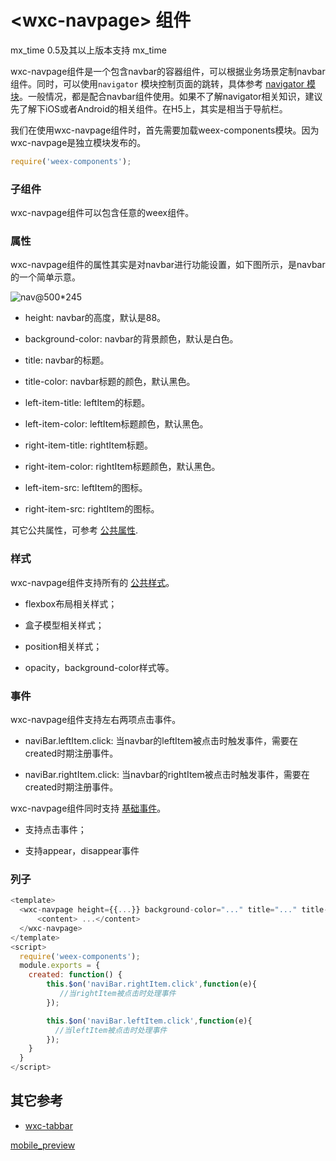# &lt;wxc-navpage&gt; 组件

mx_time 
	0.5及其以上版本支持
mx_time 

wxc-navpage组件是一个包含navbar的容器组件，可以根据业务场景定制navbar组件。同时，可以使用`navigator` 模块控制页面的跳转，具体参考 [navigator 模块](../modules/navigator.md)。一般情况，都是配合navbar组件使用。如果不了解navigator相关知识，建议先了解下iOS或者Android的相关组件。在H5上，其实是相当于导航栏。

我们在使用wxc-navpage组件时，首先需要加载weex-components模块。因为wxc-navpage是独立模块发布的。

````javascript
require('weex-components');
````

### 子组件
wxc-navpage组件可以包含任意的weex组件。

### 属性
wxc-navpage组件的属性其实是对navbar进行功能设置，如下图所示，是navbar的一个简单示意。

![nav@500*245](https://vczero.github.io/markdown-extension/mark/source/imgs/nav.png)

- height: navbar的高度，默认是88。

- background-color: navbar的背景颜色，默认是白色。

- title: navbar的标题。

- title-color: navbar标题的颜色，默认黑色。

- left-item-title: leftItem的标题。

- left-item-color: leftItem标题颜色，默认黑色。

- right-item-title: rightItem标题。

- right-item-color: rightItem标题颜色，默认黑色。

- left-item-src: leftItem的图标。

- right-item-src: rightItem的图标。    



其它公共属性，可参考 [公共属性](../references/common-attrs.md).

### 样式
wxc-navpage组件支持所有的 [公共样式]()。

- flexbox布局相关样式；

- 盒子模型相关样式；

- position相关样式；

- opacity，background-color样式等。

### 事件

wxc-navpage组件支持左右两项点击事件。

- naviBar.leftItem.click: 当navbar的leftItem被点击时触发事件，需要在created时期注册事件。

- naviBar.rightItem.click: 当navbar的rightItem被点击时触发事件，需要在created时期注册事件。

wxc-navpage组件同时支持 [基础事件]()。

- 支持点击事件；

- 支持appear，disappear事件

### 列子

```js
<template>
  <wxc-navpage height={{...}} background-color="..." title="..." title-color="..." left-item-title="..." left-item-color="..." right-item-src="...">
      <content> ...</content>
  </wxc-navpage>
</template>
<script>
  require('weex-components');
  module.exports = {
    created: function() {
        this.$on('naviBar.rightItem.click',function(e){
           //当rightItem被点击时处理事件
        });

        this.$on('naviBar.leftItem.click',function(e){
          //当leftItem被点击时处理事件
        });
    }
  }
</script>
```

## 其它参考
+ [wxc-tabbar]()   


[mobile_preview](https://vczero.github.io/markdown-extension/mark/source/imgs/navigator.png)